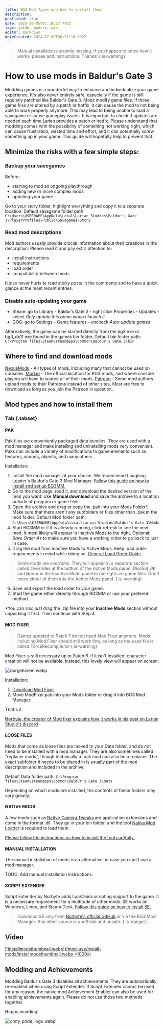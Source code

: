 ```yaml
---
title: BG3 Mod Types and how to install them
description: 
published: true
date: 2025-10-05T01:18:27.795Z
tags: guide, moduse, wip
editor: markdown
dateCreated: 2024-07-02T06:32:16.092Z
---
```


> Manual installation currently missing. If you happen to know how it works, please add instructions. Thanks!
{.is-warning}

# How to use mods in Baldur's Gate 3

Modding games is a wonderful way to enhance and individualize your game experience. It's also never entirely safe, especially if the game is still regularly patched like Baldur's Gate 3. 
Mods modify game files. If those game files are altered by a patch or hotfix, it can cause the mod to not being able to work properly anymore. This may lead to being unable to load a savegame or cause gameplay issues. It is important to check if updates are needed each time Larian provides a patch or hotfix.
Please understand that modding comes with the possibility of something not working right, which can cause frustration, wasted time and effort, and it can potentially screw something up in your game.
This guide will hopefully help to prevent that.

## Minimize the risks with a few simple steps:
### Backup your savegames
Before:
- starting to mod an ongoing playthrough
- adding new or more complex mods
- updating your game

Go to your story folder, highlight everything and copy it to a separate location. Default savegame folder path: 
```C:\Users\USERNAME\AppData\Local\Larian Studios\Baldur's Gate 3\PlayerProfiles\Public\Savegames\Story```

### Read mod descriptions
Mod authors usually provide crucial information about their creations in the description. Please read it and pay extra attention to: 
- install instructions
- requirements
- load order
- compatibility between mods

It also never hurts to read sticky posts in the comments and to have a quick glance at the most recent entries.

### Disable auto-updating your game
- Steam: go to Library - Baldur’s Gate 3 - right click Properties - Updates - select *Only update this game when I launch it*
- GOG: go to Settings - Game features - uncheck *Auto-update games*

Alternatively, the game can be started directly from the bg3.exe or bg3_dx11.exe found in the games bin folder.
Default bin folder path:
```C:\Program files\Steam\steamapps\common\Baldur's Gate 3\bin```

## Where to find and download mods

[NexusMods](https://www.nexusmods.com/baldursgate3) - All types of mods, including many that cannot be used on consoles.
[Mod.io](https://mod.io/g/baldursgate3) - The official location for BG3 mods, and where console players will have to source all of their mods.
[Patreon](https://www.patreon.com) - Some mod authors upload mods to their Patreons instead of other sites. Most are free to download as long as you join the Patreon in question.

## Mod types and how to install them

### Tab {.tabset}
#### PAK
Pak files are conveniently packaged data bundles. They are used with a mod manager and make installing and uninstalling mods very convenient. Paks can include a variety of modifications to game elements such as textures, sounds, objects, and many others.

Installation:

1. Install the mod manager of your choice. We recommend Laughing Leader's Baldur's Gate 3 Mod Manager. [Follow this guide on how to install and set up BG3MM.](https://wiki.bg3.community/en/Tutorials/Mod-Use/Installation-Of-BG3MM)
2. Go to the mod page, read it, and download the desired version of the mod you want. Use **Manual download** and save the archive to a location outside of program or game files.
3. Open the archive and drag or copy the .pak into your Mods Folder*. Make sure that there aren't any subfolders or files other than .pak in the mod folder.
Default Mod folder path:
```C:\Users\USERNAME\AppData\Local\Larian Studios\Baldur's Gate 3\Mods```
4. Start BG3MM or if it is already running, click refresh to see the new mod. It most likely will appear in Inactive Mods to the right.
Optional: *Save Order As* to make sure you have a working order to go back to just in case.
5. Drag the mod from Inactive Mods to Active Mods. Keep load order requirements in mind while doing so. [General Load Order Guide](/Tutorials/Mod-Use/general-load-order)
> Some mods are *overrides*. They will appear in a separate section called Overrides at the bottom of the Active Mods panel.
*DiceSet_06* and *Honor* in the Inactive Mods panel to the right are game files.
Don't move either of them into the Active Mods panel.
{.is-warning}
6. Save and export the load order to your game.
7. Start the game either directly through BG3MM or use your prefered method.

*You can also just drag the .zip file into your **Inactive Mods** section without unpacking it first. Then continue with Step 4.

#### MOD FIXER
>Games updated to Patch 7 do not need Mod Fixer anymore. Mods including Mod Fixer should still work fine, as long as the used file is called ForceRecompile.txt
{.is-warning}

Mod Fixer is still necessary up to Patch 6. If it isn't installed, character creation will not be available. Instead, this lovely view will appear on screen:

![durgeharem.webp](/mod-use/install-mods/durgeharem.webp)

Installation:
1. [Download Mod Fixer](https://www.nexusmods.com/baldursgate3/mods/141)
2. Move ModFixer.pak into your Mods folder or drag it into BG3 Mod Manager.

That's it.

[Norbyte, the creator of Mod fixer explains how it works in his post on Larian Studio's discord](https://discord.com/channels/98922182746329088/767804218819477515/784392518883868674)

#### LOOSE FILES

Mods that come as loose files are moved to your Data folder, and do not need to be installed with a mod manager. They are also sometimes called "replacer mods", though technically a .pak mod can also be a replacer. The exact subfolder it needs to be placed in is usually part of the mod description and included in the archive.

Default Data folder path:
```C:\Program files\Steam\steamapps\common\Baldur's Gate 3\Data```

Depending on which mods are installed, the contents of these folders may vary greatly.
#### NATIVE MODS

A few mods such as [Native Camera Tweaks](https://www.nexusmods.com/baldursgate3/mods/945) are application extensions and come in the format .dll. They go in your bin folder, and the tool [Native Mod Loader](https://www.nexusmods.com/baldursgate3/mods/944) is required to load them.

[Please follow the instructions on how to install the tool carefully.](https://www.nexusmods.com/baldursgate3/mods/944)

#### MANUAL INSTALLATION
The manual installation of mods is an alternative, in case you can't use a mod manager.

TODO: Add manual installation instructions.
<!-- https://bg3.wiki/wiki/Modding:Installing_mods &
https://www.nexusmods.com/baldursgate3/articles/129 may be useful-->

#### SCRIPT EXTENDER

Script Extender by Norbyte adds Lua/Osiris scripting support to the game. It is a necessary requirement for a multitude of other mods.
SE works on Windows, Linux, and Steam Deck. [Follow this guide on how to install SE.](/Tutorials/Mod-Use/How-to-install-Script-Extender)
> Download SE only from [Norbyte's official GitHub](https://github.com/Norbyte/bg3se/releases) or via the BG3 Mod Manager. Any other source is unofficial and unsafe.
{.is-danger}

## Video

[![installmodsthumbnail.webp](/mod-use/install-mods/installmodsthumbnail.webp =1000x)](https://youtu.be/juQunE2vmJE)

## Modding and Achievements
Modding Baldur's Gate 3 disables all achievements. They are automatically re-enabled when using Script Extender. If Script Extender cannot be used for any reason, the native mod Achievement Enabler can also be used for enabling achievements again. Please do not use those two methods together.

Happy modding!

![cmty_pride_logo.webp](/test/alithea/cmty_pride_logo.webp)